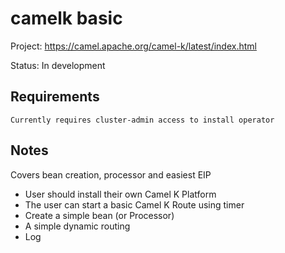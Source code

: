# camelk basic

Project: https://camel.apache.org/camel-k/latest/index.html

Status: In development

## Requirements

    Currently requires cluster-admin access to install operator

## Notes

Covers bean creation, processor and easiest EIP

* User should install their own Camel K Platform
* The user can start a basic Camel K Route using timer
* Create a simple bean (or Processor)
* A simple dynamic routing
* Log
